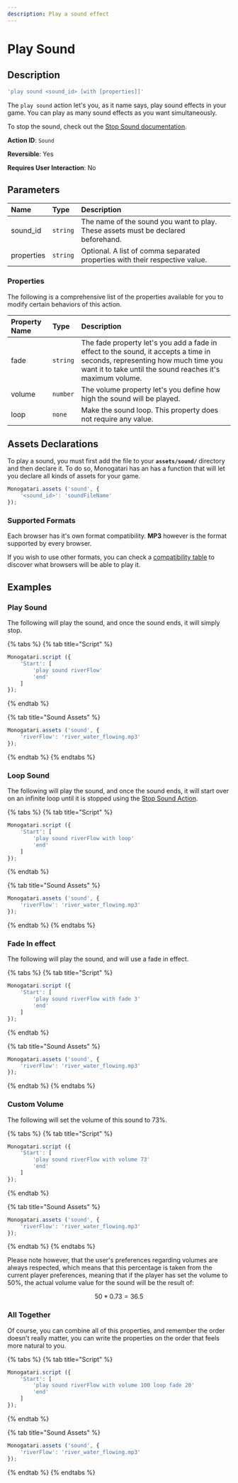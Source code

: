 ```yaml
---
description: Play a sound effect
---
```


# Play Sound

## Description

```javascript
'play sound <sound_id> [with [properties]]'
```

The `play sound` action let's you, as it name says, play sound effects in your game. You can play as many sound effects as you want simultaneously.

To stop the sound, check out the [Stop Sound documentation](stop-sound.md).

**Action ID**: `Sound`

**Reversible**: Yes

**Requires User Interaction**: No

## Parameters

| Name | Type | Description |
| :--- | :--- | :--- |
| sound\_id | `string` | The name of the sound you want to play. These assets must be declared beforehand. |
| properties | `string` | Optional. A list of comma separated properties with their respective value. |

### Properties

The following is a comprehensive list of the properties available for you to modify certain behaviors of this action.

| Property Name | Type | Description |
| :--- | :--- | :--- |
| fade | `string` | The fade property let's you add a fade in effect to the sound, it accepts a time in seconds, representing how much time you want it to take until the sound reaches it's maximum volume. |
| volume | `number` | The volume property let's you define how high the sound will be played. |
| loop | `none` | Make the sound loop. This property does not require any value. |

## Assets Declarations

To play a sound, you must first add the file to your **`assets/sound/`** directory and then declare it. To do so, Monogatari has an has a function that will let you declare all kinds of assets for your game.

```javascript
Monogatari.assets ('sound', {
    '<sound_id>': 'soundFileName'
});
```

### Supported Formats

Each browser has it's own format compatibility. **MP3** however is the format supported by every browser.

If you wish to use other formats, you can check a [compatibility table](https://developer.mozilla.org/en-US/docs/Web/HTML/Supported_media_formats#Browser_compatibility) to discover what browsers will be able to play it.

## Examples

### Play Sound

The following will play the sound, and once the sound ends, it will simply stop.

{% tabs %}
{% tab title="Script" %}
```javascript
Monogatari.script ({
    'Start': [
        'play sound riverFlow'
        'end'
    ]
});
```
{% endtab %}

{% tab title="Sound Assets" %}
```javascript
Monogatari.assets ('sound', {
    'riverFlow': 'river_water_flowing.mp3'
});
```
{% endtab %}
{% endtabs %}

### Loop Sound

The following will play the sound, and once the sound ends, it will start over on an infinite loop until it is stopped using the [Stop Sound Action](stop-sound.md).

{% tabs %}
{% tab title="Script" %}
```javascript
Monogatari.script ({
    'Start': [
        'play sound riverFlow with loop'
        'end'
    ]
});
```
{% endtab %}

{% tab title="Sound Assets" %}
```javascript
Monogatari.assets ('sound', {
    'riverFlow': 'river_water_flowing.mp3'
});
```
{% endtab %}
{% endtabs %}

### Fade In effect

The following will play the sound, and will use a fade in effect.

{% tabs %}
{% tab title="Script" %}
```javascript
Monogatari.script ({
    'Start': [
        'play sound riverFlow with fade 3'
        'end'
    ]
});
```
{% endtab %}

{% tab title="Sound Assets" %}
```javascript
Monogatari.assets ('sound', {
    'riverFlow': 'river_water_flowing.mp3'
});
```
{% endtab %}
{% endtabs %}

### Custom Volume

The following will set the volume of this sound to 73%.

{% tabs %}
{% tab title="Script" %}
```javascript
Monogatari.script ({
    'Start': [
        'play sound riverFlow with volume 73'
        'end'
    ]
});
```
{% endtab %}

{% tab title="Sound Assets" %}
```javascript
Monogatari.assets ('sound', {
    'riverFlow': 'river_water_flowing.mp3'
});
```
{% endtab %}
{% endtabs %}

Please note however, that the user's preferences regarding volumes are always respected, which means that this percentage is taken from the current player preferences, meaning that if the player has set the volume to 50%, the actual volume value for the sound will be the result of:

$$
50 * 0.73 = 36.5%
$$

### All Together

Of course, you can combine all of this properties, and remember the order doesn't really matter, you can write the properties on the order that feels more natural to you.

{% tabs %}
{% tab title="Script" %}
```javascript
Monogatari.script ({
    'Start': [
        'play sound riverFlow with volume 100 loop fade 20'
        'end'
    ]
});
```
{% endtab %}

{% tab title="Sound Assets" %}
```javascript
Monogatari.assets ('sound', {
    'riverFlow': 'river_water_flowing.mp3'
});
```
{% endtab %}
{% endtabs %}

